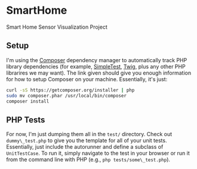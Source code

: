 SmartHome
=========

Smart Home Sensor Visualization Project


## Setup

I'm using the [Composer][] dependency manager to automatically track
PHP library dependencies (for example, [SimpleTest][], [Twig][], plus
any other PHP librarires we may want). The link given should give you
enough information for how to setup Composer on your machine.
Essentially, it's just:

```sh
curl -sS https://getcomposer.org/installer | php
sudo mv composer.phar /usr/local/bin/composer
composer install
```

[Composer]: http://getcomposer.org/doc/00-intro.md
[SimpleTest]: http://www.simpletest.org/en/first_test_tutorial.html
[Twig]: http://twig.sensiolabs.org/

## PHP Tests

For now, I'm just dumping them all in the `test/` directory. Check out
`dummy\_test.php` to give you the template for all of your unit tests.
Essentially, just include the autorunner and define a subclass of
`UnitTestCase`. To run it, simply navigate to the test in your browser
or run it from the command line with PHP (e.g.,  `php
tests/some\_test.php`).

